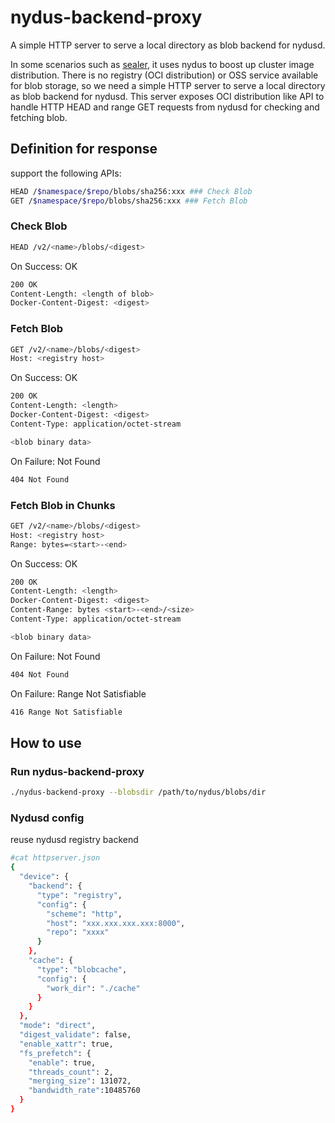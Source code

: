 # nydus-backend-proxy

A simple HTTP server to serve a local directory as blob backend for nydusd.

In some scenarios such as [sealer](https://github.com/alibaba/sealer), it uses nydus to boost up cluster image distribution. There is no registry (OCI distribution) or OSS service available for blob storage, so we need a simple HTTP server to serve a local directory as blob backend for nydusd. This server exposes OCI distribution like API to handle HTTP HEAD and range GET requests from nydusd for checking and fetching blob.

## Definition for response

support the following APIs:

```bash
HEAD /$namespace/$repo/blobs/sha256:xxx ### Check Blob
GET /$namespace/$repo/blobs/sha256:xxx ### Fetch Blob
```

### Check Blob

```bash
HEAD /v2/<name>/blobs/<digest>
```

On Success: OK

```bash
200 OK
Content-Length: <length of blob>
Docker-Content-Digest: <digest>

```

### Fetch Blob

```bash
GET /v2/<name>/blobs/<digest>
Host: <registry host>
```

On Success: OK

```bash
200 OK
Content-Length: <length>
Docker-Content-Digest: <digest>
Content-Type: application/octet-stream

<blob binary data>
```

On Failure: Not Found

```bash
404 Not Found
```

### Fetch Blob in Chunks

```bash
GET /v2/<name>/blobs/<digest>
Host: <registry host>
Range: bytes=<start>-<end>
```

On Success: OK

```bash
200 OK
Content-Length: <length>
Docker-Content-Digest: <digest>
Content-Range: bytes <start>-<end>/<size>
Content-Type: application/octet-stream

<blob binary data>
```

On Failure: Not Found

```bash
404 Not Found
```

On Failure: Range Not Satisfiable

```bash
416 Range Not Satisfiable
```

## How to use

### Run nydus-backend-proxy

```bash
./nydus-backend-proxy --blobsdir /path/to/nydus/blobs/dir
```

### Nydusd config

reuse nydusd registry backend

```bash
#cat httpserver.json
{
  "device": {
    "backend": {
      "type": "registry",
      "config": {
        "scheme": "http",
        "host": "xxx.xxx.xxx.xxx:8000",
        "repo": "xxxx"
      }
    },
    "cache": {
      "type": "blobcache",
      "config": {
        "work_dir": "./cache"
      }
    }
  },
  "mode": "direct",
  "digest_validate": false,
  "enable_xattr": true,
  "fs_prefetch": {
    "enable": true,
    "threads_count": 2,
    "merging_size": 131072,
    "bandwidth_rate":10485760
  }
}
```
